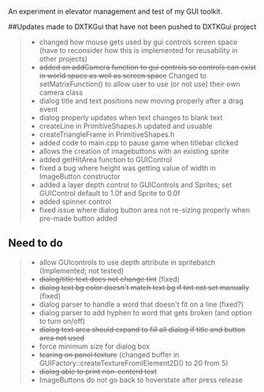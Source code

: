 An experiment in elevator management and test of my GUI toolkit.


##Updates made to DXTKGui that have not been pushed to DXTKGui project
>- changed how mouse gets used by gui controls
screen space (have to reconsider how this is implemented for reusability in other projects)
>- ~~added an addCamera function to gui controls so controls can exist in world space as well as screen space~~
Changed to setMatrixFunction() to allow user to use (or not use) their own camera class
>- dialog title and text positions now moving properly after a drag event
>- dialog properly updates when text changes to blank text
>- createLine in PrimitiveShapes.h updated and usuable
>- createTriangleFrame in PrimitiveShapes.h
>- added code to main.cpp to pause game when titlebar clicked
>- allows the creation of imagebuttons with an existing sprite
>- added getHitArea function to GUIControl
>- fixed a bug where height was getting value of width in ImageButton constructor
>- added a layer depth control to GUIControls and Sprites; set GUIControl default to 1.0f and Sprite to 0.0f
>- added spinner control
>- fixed issue where dialog button area not re-sizing properly when pre-made button added


## Need to do
>- allow GUIcontrols to use depth attribute in spritebatch (Implemented; not tested)
>- ~~dialog/title text does not change tint~~ (fixed)
>- ~~dialog text bg color doesn't match text bg if tint not set manually~~ (fixed)
>- dialog parser to handle a word that doesn't fit on a line (fixed?)
>- dialog parser to add hyphen to word that gets broken (and option to turn on/off)
>- ~~dialog text area should expand to fill all dialog if title and button area not used~~
>- force minimum size for dialog box
>- ~~tearing on panel texture~~ (changed buffer in GUIFactory::createTextureFromIElement2D() to 20 from 5)
>- ~~dialog able to print non-centerd text~~
>- ImageButtons do not go back to hoverstate after press release
